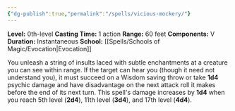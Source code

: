 ```yaml
---
{"dg-publish":true,"permalink":"/spells/vicious-mockery/"}
---
```


**Level:** 0th-level
**Casting Time:** 1 action
**Range:** 60 feet
**Components:** V
**Duration:** Instantaneous
**School:** [[Spells/Schools of Magic/Evocation\|Evocation]]

You unleash a string of insults laced with subtle enchantments at a creature you can see within range. If the target can hear you (though it need not understand you), it must succeed on a Wisdom saving throw or take **1d4** psychic damage and have disadvantage on the next attack roll it makes before the end of its next turn.
This spell's damage increases by **1d4** when you reach 5th level (**2d4**), 11th level (**3d4**), and 17th level (**4d4**).